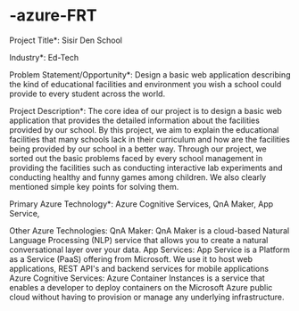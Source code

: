 # -azure-FRT

Project Title*:
Sisir Den School

Industry*:
Ed-Tech

Problem Statement/Opportunity*:
Design a basic web application describing the kind of educational facilities and environment you wish a school could provide to every student 
across the world.

Project Description*:
The core idea of our project is to design a basic web application that provides the detailed information about the facilities provided by our 
school. By this project, we aim to explain the educational facilities that many schools lack in their curriculum and how are the facilities 
being provided by our school in a better way. Through our project, we sorted out the basic problems faced by every school management in providing 
the facilities such as conducting interactive lab experiments and conducting healthy and funny games among children. We also clearly mentioned 
simple key points for solving them.

Primary Azure Technology*:
Azure Cognitive Services, QnA Maker, App Service,

Other Azure Technologies:
QnA Maker: QnA Maker is a cloud-based Natural Language Processing (NLP) service that allows you to create a natural conversational layer over 
your data. App Services: App Service is a Platform as a Service (PaaS) offering from Microsoft. We use it to host web applications, REST API's 
and backend services for mobile applications Azure Cognitive Services: Azure Container Instances is a service that enables a developer to deploy 
containers on the Microsoft Azure public cloud without having to provision or manage any underlying infrastructure.
